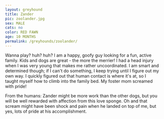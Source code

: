 ```yaml
---
layout: greyhound
title: Zander
pic: zoolander.jpg
sex: MALE
cats: no
color: RED FAWN
age: 10 MONTHS
permalink: /greyhounds/zoolander/
---
```


Wanna play? huh? huh? I am a happy, goofy guy looking for a fun, active family.  Kids and dogs are great - the more the merrier!  I had a head injury when I was very young that makes me rather uncoordinated.  I am smart and determined though; if I can't do something, I keep trying until I figure out my own way.  I quickly figured out that human contact is where it's at, so I taught myself how to climb into the family bed.  My foster mom screamed with pride!

From the humans: Zander might be more work than the other dogs, but you will be well rewarded with affection from this love sponge.  Oh and that scream might have been shock and pain when he landed on top of me, but yes, lots of pride at his accomplishment.
